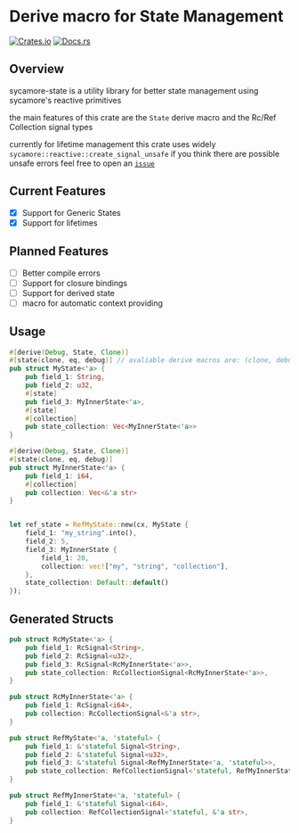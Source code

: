 # Derive macro for State Management

[![Crates.io][crates-badge]][crates-url]
[![Docs.rs][docs-badge]][docs-url]

[crates-badge]: https://img.shields.io/crates/v/sycamore-state-manager.svg
[crates-url]: https://crates.io/crates/sycamore-state-manager

[docs-url]: https://docs.rs/sycamore-state-manager/0.0.2/sycamore_state_manager/
[docs-badge]: https://img.shields.io/docsrs/sycamore-state-manager/latest

## Overview

sycamore-state is a utility library for better state management using sycamore's reactive primitives

the main features of this crate are the `State` derive macro and the Rc/Ref Collection signal types

currently for lifetime management this crate uses widely `sycamore::reactive::create_signal_unsafe`
if you think there are possible unsafe errors feel free to open an [`issue`](https://github.com/ChristianBelloni/sycamore-state/issues)

## Current Features

 - [x] Support for Generic States
 - [x] Support for lifetimes

## Planned Features

 - [ ] Better compile errors
 - [ ] Support for closure bindings
 - [ ] Support for derived state
 - [ ] macro for automatic context providing

## Usage
```rust
#[derive(Debug, State, Clone)]
#[state(clone, eq, debug)] // avaliable derive macros are: (clone, debug, eq, ord)
pub struct MyState<'a> {
    pub field_1: String,
    pub field_2: u32,
    #[state]
    pub field_3: MyInnerState<'a>,
    #[state]
    #[collection]
    pub state_collection: Vec<MyInnerState<'a>>
}

#[derive(Debug, State, Clone)]
#[state(clone, eq, debug)]
pub struct MyInnerState<'a> {
    pub field_1: i64,
    #[collection]
    pub collection: Vec<&'a str>
}


let ref_state = RefMyState::new(cx, MyState {
    field_1: "my_string".into(),
    field_2: 5,
    field_3: MyInnerState {
        field_1: 20,
        collection: vec!["my", "string", "collection"],
    },
    state_collection: Default::default()
});  
```
## Generated Structs

```rust
pub struct RcMyState<'a> {
    pub field_1: RcSignal<String>,
    pub field_2: RcSignal<u32>,
    pub field_3: RcSignal<RcMyInnerState<'a>>,
    pub state_collection: RcCollectionSignal<RcMyInnerState<'a>>,
}

pub struct RcMyInnerState<'a> {
    pub field_1: RcSignal<i64>,
    pub collection: RcCollectionSignal<&'a str>,
}

pub struct RefMyState<'a, 'stateful> {
    pub field_1: &'stateful Signal<String>,
    pub field_2: &'stateful Signal<u32>,
    pub field_3: &'stateful Signal<RefMyInnerState<'a, 'stateful>>,
    pub state_collection: RefCollectionSignal<'stateful, RefMyInnerState<'a, 'stateful>>,
}

pub struct RefMyInnerState<'a, 'stateful> {
    pub field_1: &'stateful Signal<i64>,
    pub collection: RefCollectionSignal<'stateful, &'a str>,
}
```
